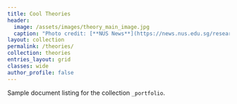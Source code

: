 ```yaml
---
title: Cool Theories
header:
  image: /assets/images/theory_main_image.jpg
  caption: "Photo credit: [**NUS News**](https://news.nus.edu.sg/research/worlds-top-theorists-theory-of-everything)"
layout: collection
permalink: /theories/
collection: theories
entries_layout: grid
classes: wide
author_profile: false
---
```


Sample document listing for the collection `_portfolio`.

